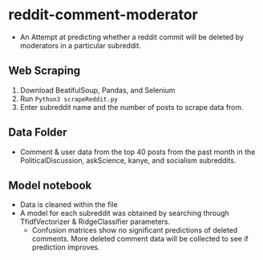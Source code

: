 # reddit-comment-moderator
- An Attempt at predicting whether a reddit commit will be deleted by moderators in a particular subreddit.

## Web Scraping
1. Download BeatifulSoup, Pandas, and Selenium  
2. Run `Python3 scrapeReddit.py`  
3. Enter subreddit name and the number of posts to scrape data from.  

## Data Folder
- Comment & user data from the top 40 posts from the past month in the PoliticalDiscussion, askScience, kanye, and socialism subreddits.

## Model notebook
- Data is cleaned within the file
- A model for each subreddit was obtained by searching through TfidfVectorizer & RidgeClassifier parameters.
  - Confusion matrices show no significant predictions of deleted comments. More deleted comment data will be collected to see if prediction improves. 
